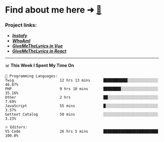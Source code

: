 # Find about me here ➜ [🧑](https://pauabella.dev)

### Project links:
- ***[Instafy](https://instafy.me)***
- ***[WhoAmI](https://pauabella.dev)***
- ***[GiveMeTheLyrics in Vue](https://lyrics.pauabella.dev)***
- ***[GiveMeTheLyrics in React](https://pauabella.dev/GiveMeTheLyrics)***

---
<!--START_SECTION:waka-->
📊 **This Week I Spent My Time On** 

```text
💬 Programming Languages: 
Twig                     12 hrs 13 mins      ███████████░░░░░░░░░░░░░░   46.87% 
PHP                      9 hrs 10 mins       ████████░░░░░░░░░░░░░░░░░   35.16% 
Other                    2 hrs               ██░░░░░░░░░░░░░░░░░░░░░░░   7.69% 
JavaScript               55 mins             █░░░░░░░░░░░░░░░░░░░░░░░░   3.57% 
Gettext Catalog          50 mins             ░░░░░░░░░░░░░░░░░░░░░░░░░   3.23%

🔥 Editors: 
VS Code                  26 hrs 5 mins       █████████████████████████   100.0%

```


<!--END_SECTION:waka-->
